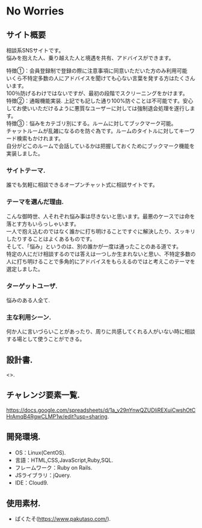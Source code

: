 # No Worries

## サイト概要
相談系SNSサイトです。  
悩みを抱えた人、乗り越えた人と境遇を共有、アドバイスができます。  
  
特徴①：会員登録制で登録の際に注意事項に同意いただいた方のみ利用可能  
    いくら不特定多数の人にアドバイスを聞けても心ない言葉を発する方はたくさんいます。  
    100％防げるわけではないですが、最初の段階でスクリーニングをかけます。  
特徴②：通報機能実装. 
    上記でも記した通り100%防ぐことは不可能です。安心してお使いいただけるように悪質なユーザーに対しては強制退会処理を遂行します。  
特徴③：悩みをカテゴリ別にする。ルームに対してブックマーク可能。  
    チャットルームが乱雑になるのを防ぐ為です。ルームのタイトルに対してキーワード検索もかけれます。  
    自分がどこのルームで会話しているかは把握しておくためにブックマーク機能を実装しました。  
  
### サイトテーマ. 
誰でも気軽に相談できるオープンチャット式に相談サイトです。  

### テーマを選んだ理由. 
こんな御時世、人それぞれ悩み事は尽きないと思います。最悪のケースでは命を落とす方もいらっしゃいます。  
一人で抱え込むのではなく誰かに打ち明けることですぐに解決したり、スッキリしたりすることはよくあるものです。  
そして、「悩み」というのは、別の誰かが一度は通ったことのある道です。  
特定の人にだけ相談するのでは答えは一つしか生まれないと思い、不特定多数の人に打ち明けることで多角的にアドバイスをもらえるのではと考えこのテーマを選定しました。  
  
### ターゲットユーザ. 
悩みのある人全て. 
  
### 主な利用シーン. 
何か人に言いづらいことがあったり、周りに共感してくれる人がいない時に相談する場として使うことができる。  
  
## 設計書. 
<>. 
  
## チャレンジ要素一覧. 
<https://docs.google.com/spreadsheets/d/1a_v29nYnwQZUDliREXuiCwshOtCHrAmqB4RgwCLMP1w/edit?usp=sharing>. 
  
## 開発環境. 
- OS：Linux(CentOS). 
- 言語：HTML,CSS,JavaScript,Ruby,SQL. 
- フレームワーク：Ruby on Rails. 
- JSライブラリ：jQuery. 
- IDE：Cloud9. 
  
## 使用素材. 
- ぱくたそ(https://www.pakutaso.com/). 

